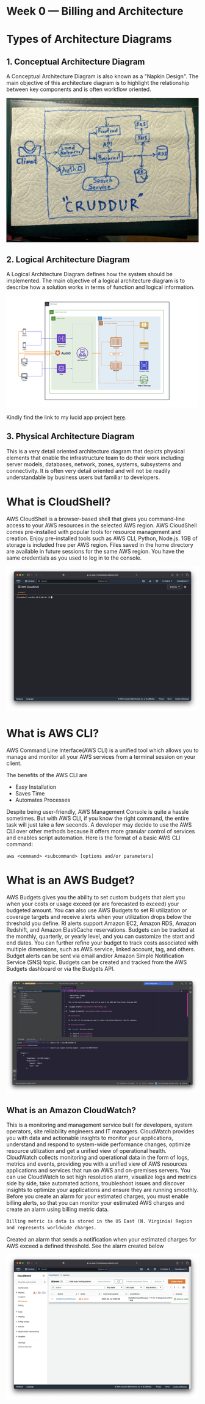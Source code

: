 # Week 0 — Billing and Architecture

# Types of Architecture Diagrams
## 1. Conceptual Architecture Diagram

A Conceptual Architecture Diagram is also known as a "Napkin Design". The main objective of this architecture diagram is to highlight the relationship between key components and is often workflow oriented.

![](../_docs/assets/ConceptualDesign.jpeg)

## 2. Logical Architecture Diagram

A Logical Architecture Diagram defines how the system should be implemented. The main objective of a logical architecture diagram is to describe how a solution works in terms of function and logical information.


![](../_docs/assets/LogicalArchitectureDiagram.png)

Kindly find the link to my lucid app project [here](https://lucid.app/lucidchart/958a9d75-c6e5-46ac-aa90-f3e5e8c5a2c3/edit?viewport_loc=-317%2C-326%2C2566%2C1498%2C0_0&invitationId=inv_a299805e-ef02-467d-9672-6a97eada16e0).

## 3. Physical Architecture Diagram

This is a very detail oriented architecture diagram that depicts physical elements that enable the infrastructure team to do their work including server models, databases, network, zones, systems, subsystems and connectivity. It is often very detail oriented and will not be readily understandable by business users but familiar to developers.

# What is CloudShell?

AWS CloudShell is a browser-based shell that gives you command-line access to your AWS resources in the selected AWS region. AWS CloudShell comes pre-installed with popular tools for resource management and creation. Enjoy pre-installed tools such as AWS CLI, Python, Node.js. 1GB of storage is included free per AWS region. Files saved in the home directory are available in future sessions for the same AWS region.
You have the same credentials as you used to log in to the console. 

![](../_docs/assets/AWS_Clodshell.png)

#  What is AWS CLI?

AWS Command Line Interface(AWS CLI) is a unified tool which allows you to manage and monitor all your AWS services from a terminal session on your client.

The benefits of the AWS CLI are 
* Easy Installation
* Saves Time
* Automates Processes

Despite being user-friendly, AWS Management Console is quite a hassle sometimes. But with AWS CLI, if you know the right command, the entire task will just take a few seconds.
A developer may decide to use the AWS CLI over other methods because it offers more granular control of services and enables script automation. 
Here is the format of a basic AWS CLI command: 

```
aws <command> <subcommand> [options and/or parameters]
```

# What is an AWS Budget?

AWS Budgets gives you the ability to set custom budgets that alert you when your costs or usage exceed (or are forecasted to exceed) your budgeted amount. You can also use AWS Budgets to set RI utilization or coverage targets and receive alerts when your utilization drops below the threshold you define. RI alerts support Amazon EC2, Amazon RDS, Amazon Redshift, and Amazon ElastiCache reservations.
Budgets can be tracked at the monthly, quarterly, or yearly level, and you can customize the start and end dates. You can further refine your budget to track costs associated with multiple dimensions, such as AWS service, linked account, tag, and others. Budget alerts can be sent via email and/or Amazon Simple Notification Service (SNS) topic.
Budgets can be created and tracked from the AWS Budgets dashboard or via the Budgets API.

![My AWS Budget](../_docs/assets/AWS_Budget.png)

## What is an Amazon CloudWatch?

This is a monitoring and management service built for developers, system operators, site reliability engineers and IT managers. CloudWatch provides you with data and actionable insights to monitor your applications, understand and respond to system-wide performance changes, optimize resource utilization and get a unified view of operational health. CloudWatch collects monitoring and operational data in the form of logs, metrics and events, providing you with a unified view of AWS resources applications and services that run on AWS and on-premises servers. You can use CloudWatch to set high resolution alarm, visualize logs and metrics side by side, take automated actions, troubleshoot issues and discover insights to optimize your applications and ensure they are running smoothly.
Before you create an alarm for your estimated charges, you must enable billing alerts, so that you can monitor your estimated AWS charges and create an alarm using billing metric data. 

```markdown
Billing metric is data is stored in the US East (N. Virginia) Region
and represents worldwide charges. 
```

Created an alarm that sends a notification when your estimated charges for AWS exceed a defined threshold.
See the alarm created below

![My AWS Alarm](../_docs/assets/AWS_Alarm.png)

